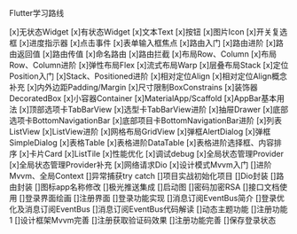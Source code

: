 Flutter学习路线

[x]无状态Widget
[x]有状态Widget
[x]文本Text
[x]按钮
[x]图片Icon
[x]开关复选框
[x]进度指示器
[x]点击事件
[x]表单输入框焦点
[x]路由入门
[x]路由进阶
[x]路由返回值
[x]路由传值
[x]命名路由
[x]路由拦截
[x]布局Row、Column
[x]布局Row、Column进阶
[x]弹性布局Flex
[x]流式布局Warp
[x]层叠布局Stack
[x]定位Position入门
[x]Stack、Positioned进阶
[x]相对定位Align
[x]相对定位Align概念补充
[x]内外边距Padding/Margin
[x]尺寸限制BoxConstrains
[x]装饰器DecoratedBox
[x]小容器Container
[x]MaterialApp/Scaffold
[x]AppBar基本用法
[x]顶部选项卡TabBarView
[x]选型卡TabBarView进阶
[x]抽屉Drawer
[x]底部选项卡BottomNavigationBar
[x]底部项目卡BottomNavigationBar进阶
[x]列表ListView
[x]ListView进阶
[x]网格布局GridView
[x]弹框AlertDialog
[x]弹框SimpleDialog
[x]表格Table
[x]表格进阶DataTable
[x]表格进阶选择框、内容排序
[x]卡片Card
[x]ListTile
[x]性能优化
[x]调试debug
[x]全局状态管理Provider
[x]全局状态管理Provider补充
[x]网络请求Dio
[x]设计模式Mvvm入门
[]进阶Mvvm、全局Context
[]异常捕获try catch
[]项目实战初始化项目
[]Dio封装
[]路由封装
[]图标app名称修改
[]极光推送集成
[]启动图
[]密码加密RSA
[]接口文档使用
[]登录界面绘画
[]注册界面
[]登录功能实现
[]消息订阅EventBus简介
[]登录优化及消息订阅EventBus
[]消息订阅EventBus代码解读
[]动态主题功能
[]注册功能1
[]设计框架Mvvm完善
[]注册获取验证码效果
[]注册功能完善
[]保存登录状态